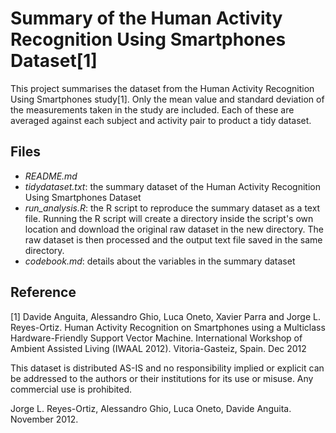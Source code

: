 # Summary of the Human Activity Recognition Using Smartphones Dataset[1]

This project summarises the dataset from the Human Activity Recognition Using Smartphones study[1]. Only the mean value and standard deviation of the measurements taken in the study are included. Each of these are averaged against each subject and activity pair to product a tidy dataset.

## Files

* *README.md*
* *tidydataset.txt*: the summary dataset of the Human Activity Recognition Using Smartphones Dataset
* *run_analysis.R*: the R script to reproduce the summary dataset as a text file. Running the R script will create a directory inside the script's own location and download the original raw dataset in the new directory. The raw dataset is then processed and the output text file saved in the same directory.
* *codebook.md*: details about the variables in the summary dataset

## Reference

[1] Davide Anguita, Alessandro Ghio, Luca Oneto, Xavier Parra and Jorge L. Reyes-Ortiz. Human Activity Recognition on Smartphones using a Multiclass Hardware-Friendly Support Vector Machine. International Workshop of Ambient Assisted Living (IWAAL 2012). Vitoria-Gasteiz, Spain. Dec 2012

This dataset is distributed AS-IS and no responsibility implied or explicit can be addressed to the authors or their institutions for its use or misuse. Any commercial use is prohibited.

Jorge L. Reyes-Ortiz, Alessandro Ghio, Luca Oneto, Davide Anguita. November 2012.
